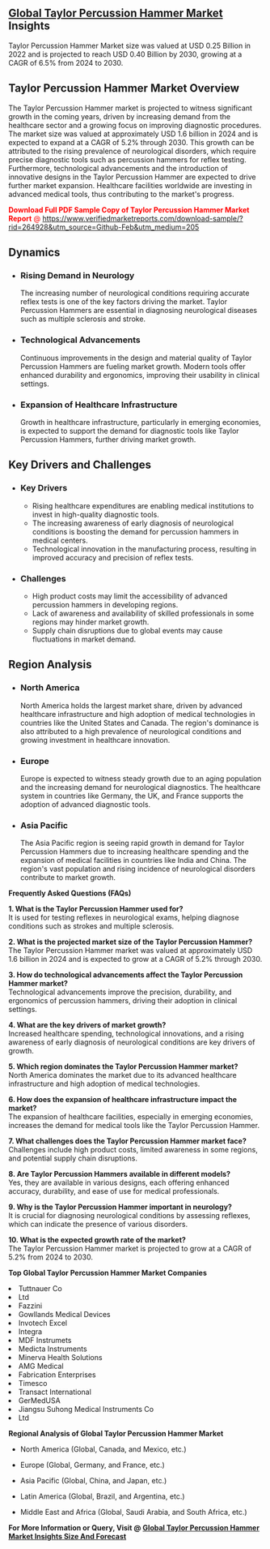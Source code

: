 <h2><a href="https://www.verifiedmarketreports.com/download-sample/?rid=264928&amp;utm_source=Github&amp;utm_medium=205" target="_blank">Global Taylor Percussion Hammer Market</a> Insights</h2><p>Taylor Percussion Hammer Market size was valued at USD 0.25 Billion in 2022 and is projected to reach USD 0.40 Billion by 2030, growing at a CAGR of 6.5% from 2024 to 2030.</p><p> <h2>Taylor Percussion Hammer Market Overview</h2> <p>The Taylor Percussion Hammer market is projected to witness significant growth in the coming years, driven by increasing demand from the healthcare sector and a growing focus on improving diagnostic procedures. The market size was valued at approximately USD 1.6 billion in 2024 and is expected to expand at a CAGR of 5.2% through 2030. This growth can be attributed to the rising prevalence of neurological disorders, which require precise diagnostic tools such as percussion hammers for reflex testing. Furthermore, technological advancements and the introduction of innovative designs in the Taylor Percussion Hammer are expected to drive further market expansion. Healthcare facilities worldwide are investing in advanced medical tools, thus contributing to the market's progress. <p><span class=""><span style="color: #ff0000;"><strong>Download Full PDF Sample Copy of Taylor Percussion Hammer Market Report</strong> @ </span><a href="https://www.verifiedmarketreports.com/download-sample/?rid=264928&amp;utm_source=Github-Feb&amp;utm_medium=205" target="_blank">https://www.verifiedmarketreports.com/download-sample/?rid=264928&amp;utm_source=Github-Feb&amp;utm_medium=205</a></span></p></p> <h2>Dynamics</h2> <ul> <li><h3>Rising Demand in Neurology</h3> The increasing number of neurological conditions requiring accurate reflex tests is one of the key factors driving the market. Taylor Percussion Hammers are essential in diagnosing neurological diseases such as multiple sclerosis and stroke. </li> <li><h3>Technological Advancements</h3> Continuous improvements in the design and material quality of Taylor Percussion Hammers are fueling market growth. Modern tools offer enhanced durability and ergonomics, improving their usability in clinical settings. </li> <li><h3>Expansion of Healthcare Infrastructure</h3> Growth in healthcare infrastructure, particularly in emerging economies, is expected to support the demand for diagnostic tools like Taylor Percussion Hammers, further driving market growth. </li> </ul> <h2>Key Drivers and Challenges</h2> <ul> <li><h3>Key Drivers</h3> <ul> <li>Rising healthcare expenditures are enabling medical institutions to invest in high-quality diagnostic tools.</li> <li>The increasing awareness of early diagnosis of neurological conditions is boosting the demand for percussion hammers in medical centers.</li> <li>Technological innovation in the manufacturing process, resulting in improved accuracy and precision of reflex tests.</li> </ul> </li> <li><h3>Challenges</h3> <ul> <li>High product costs may limit the accessibility of advanced percussion hammers in developing regions.</li> <li>Lack of awareness and availability of skilled professionals in some regions may hinder market growth.</li> <li>Supply chain disruptions due to global events may cause fluctuations in market demand.</li> </ul> </li> </ul> <h2>Region Analysis</h2> <ul> <li><h3>North America</h3> North America holds the largest market share, driven by advanced healthcare infrastructure and high adoption of medical technologies in countries like the United States and Canada. The region's dominance is also attributed to a high prevalence of neurological conditions and growing investment in healthcare innovation. </li> <li><h3>Europe</h3> Europe is expected to witness steady growth due to an aging population and the increasing demand for neurological diagnostics. The healthcare system in countries like Germany, the UK, and France supports the adoption of advanced diagnostic tools. </li> <li><h3>Asia Pacific</h3> The Asia Pacific region is seeing rapid growth in demand for Taylor Percussion Hammers due to increasing healthcare spending and the expansion of medical facilities in countries like India and China. The region's vast population and rising incidence of neurological disorders contribute to market growth. </li> </ul> <p><strong>Frequently Asked Questions (FAQs)</strong></p> <p><strong>1. What is the Taylor Percussion Hammer used for?</strong><br>It is used for testing reflexes in neurological exams, helping diagnose conditions such as strokes and multiple sclerosis.</p> <p><strong>2. What is the projected market size of the Taylor Percussion Hammer?</strong><br>The Taylor Percussion Hammer market was valued at approximately USD 1.6 billion in 2024 and is expected to grow at a CAGR of 5.2% through 2030.</p> <p><strong>3. How do technological advancements affect the Taylor Percussion Hammer market?</strong><br>Technological advancements improve the precision, durability, and ergonomics of percussion hammers, driving their adoption in clinical settings.</p> <p><strong>4. What are the key drivers of market growth?</strong><br>Increased healthcare spending, technological innovations, and a rising awareness of early diagnosis of neurological conditions are key drivers of growth.</p> <p><strong>5. Which region dominates the Taylor Percussion Hammer market?</strong><br>North America dominates the market due to its advanced healthcare infrastructure and high adoption of medical technologies.</p> <p><strong>6. How does the expansion of healthcare infrastructure impact the market?</strong><br>The expansion of healthcare facilities, especially in emerging economies, increases the demand for medical tools like the Taylor Percussion Hammer.</p> <p><strong>7. What challenges does the Taylor Percussion Hammer market face?</strong><br>Challenges include high product costs, limited awareness in some regions, and potential supply chain disruptions.</p> <p><strong>8. Are Taylor Percussion Hammers available in different models?</strong><br>Yes, they are available in various designs, each offering enhanced accuracy, durability, and ease of use for medical professionals.</p> <p><strong>9. Why is the Taylor Percussion Hammer important in neurology?</strong><br>It is crucial for diagnosing neurological conditions by assessing reflexes, which can indicate the presence of various disorders.</p> <p><strong>10. What is the expected growth rate of the market?</strong><br>The Taylor Percussion Hammer market is projected to grow at a CAGR of 5.2% from 2024 to 2030.</p> </p><p><strong>Top Global Taylor Percussion Hammer Market Companies</strong></p><div data-test-id=""><p><li>Tuttnauer Co</li><li>Ltd</li><li> Fazzini</li><li> Gowllands Medical Devices</li><li> Invotech Excel</li><li> Integra</li><li> MDF Instrumets</li><li> Medicta Instruments</li><li> Minerva Health Solutions</li><li> AMG Medical</li><li> Fabrication Enterprises</li><li> Timesco</li><li> Transact International</li><li> GerMedUSA</li><li> Jiangsu Suhong Medical Instruments Co</li><li>Ltd</li></p><div><strong>Regional Analysis of&nbsp;Global Taylor Percussion Hammer Market</strong></div><ul><li dir="ltr"><p dir="ltr">North America&nbsp;(Global, Canada, and Mexico, etc.)</p></li><li dir="ltr"><p dir="ltr">Europe (Global, Germany, and France, etc.)</p></li><li dir="ltr"><p dir="ltr">Asia Pacific&nbsp;(Global, China, and Japan, etc.)</p></li><li dir="ltr"><p dir="ltr">Latin America&nbsp;(Global, Brazil, and Argentina, etc.)</p></li><li dir="ltr">Middle East and Africa&nbsp;(Global, Saudi Arabia, and South Africa, etc.)</li></ul><p><strong>For More Information or Query, Visit @&nbsp;</strong><strong><a href="https://www.verifiedmarketreports.com/product/taylor-percussion-hammer-market/?utm_source=Github&amp;utm_medium=205" target="_blank">Global Taylor Percussion Hammer Market Insights Size And Forecast</a></strong></p></div>
